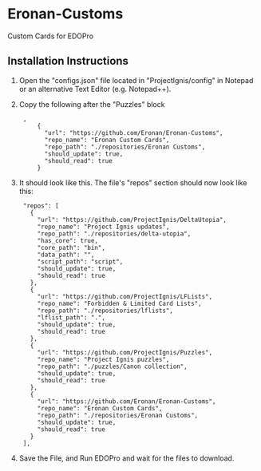 # Eronan-Customs
Custom Cards for EDOPro

## Installation Instructions
1. Open the "configs.json" file located in "ProjectIgnis/config" in Notepad or an alternative Text Editor (e.g. Notepad++).
2. Copy the following after the "Puzzles" block

        ,
            {
              "url": "https://github.com/Eronan/Eronan-Customs",
              "repo_name": "Eronan Custom Cards",
              "repo_path": "./repositories/Eronan Customs",
              "should_update": true,
              "should_read": true
            }

3. It should look like this. The file's "repos" section should now look like this:

        "repos": [
          {
            "url": "https://github.com/ProjectIgnis/DeltaUtopia",
            "repo_name": "Project Ignis updates",
            "repo_path": "./repositories/delta-utopia",
            "has_core": true,
            "core_path": "bin",
            "data_path": "",
            "script_path": "script",
            "should_update": true,
            "should_read": true
          },
          {
            "url": "https://github.com/ProjectIgnis/LFLists",
            "repo_name": "Forbidden & Limited Card Lists",
            "repo_path": "./repositories/lflists",
            "lflist_path": ".",
            "should_update": true,
            "should_read": true
          },
          {
            "url": "https://github.com/ProjectIgnis/Puzzles",
            "repo_name": "Project Ignis puzzles",
            "repo_path": "./puzzles/Canon collection",
            "should_update": true,
            "should_read": true
          },
          {
            "url": "https://github.com/Eronan/Eronan-Customs",
            "repo_name": "Eronan Custom Cards",
            "repo_path": "./repositories/Eronan Customs",
            "should_update": true,
            "should_read": true
          }
        ],

4. Save the File, and Run EDOPro and wait for the files to download.
